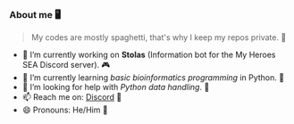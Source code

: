 ### About me 🖥️

> My codes are mostly spaghetti, that's why I keep my repos private. 🍝

- 🔭 I’m currently working on **Stolas** (Information bot for the My Heroes SEA Discord server). 🎮
- 🌱 I’m currently learning _basic bioinformatics programming_ in Python. 🐍
- 🤔 I’m looking for help with _Python data handling_. 📅
- 📫 Reach me on: [Discord](https://discordapp.com/users/491889727176441856) 📡
- 😄 Pronouns: He/Him 👻
